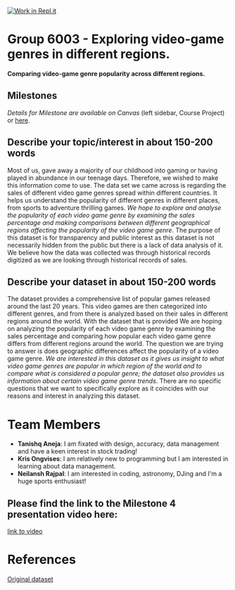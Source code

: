 [![Work in Repl.it](https://classroom.github.com/assets/work-in-replit-14baed9a392b3a25080506f3b7b6d57f295ec2978f6f33ec97e36a161684cbe9.svg)](https://classroom.github.com/online_ide?assignment_repo_id=312721&assignment_repo_type=GroupAssignmentRepo)
# Group 6003 - Exploring video-game genres in different regions.

**Comparing video-game genre popularity across different regions.**

## Milestones

*Details for Milestone are available on Canvas* (left sidebar, Course Project) or [here](https://firas.moosvi.com/courses/data301/project/milestone01.html).

## Describe your topic/interest in about 150-200 words


Most of us, gave away a majority of our childhood into gaming or having played in abundance in our teenage days. Therefore, we wished to make this information come to use. The data set we came across is regarding the sales of different video game genres spread within different countries. It helps us understand the popularity of different genres in different places, from sports to adventure thrilling games. *We hope to explore and analyse the popularity of each video game genre by examining the sales percentage and making comparisons between different  geographical regions affecting the popularity of the video game genre*. The purpose of this dataset is for transparency and public interest as this dataset is not necessarily hidden from the public but there is a lack of data analysis of it. We believe how the data was collected was through historical records digitized as we are looking through historical records of sales. 


## Describe your dataset in about 150-200 words

The dataset provides a comprehensive list of popular games released around the last 20 years. This video games are then categorized into  different genres, and from there is analyzed based on their sales in different regions around the world. With the dataset that is provided We are hoping on analyzing the popularity of each video game genre by examining the sales percentage and comparing how popular each video game genre differs from different regions around the world. The question we are trying to answer is does geographic differences affect the popularity of a video game genre. *We are interested in this dataset as it gives us insight to what video game genres are popular in which region of the world and to compare what is considered a popular genre; the dataset also provides us information about certain video game genre trends*. There are no specific questions that we want to specifically explore as it coincides with our reasons and interest in analyzing this dataset. 

# Team Members

- **Tanishq Aneja**: I am fixated with design, accuracy, data management and have a keen interest in stock trading!
- **Kris Ongvises**: I am relatively new to programming but I am interested in learning about data management.
- **Neilansh Rajpal**: I am interested in coding, astronomy, DJing and I'm a huge sports enthusiast!

## Please find the link to the Milestone 4 presentation video here:
   [link to video](https://drive.google.com/file/d/1Irr5qqTQuV-c744nAwh3CPEjvU-JnKLJ/view?usp=sharing)

# References
[Original dataset](https://www.kaggle.com/sidtwr/videogames-sales-dataset)

